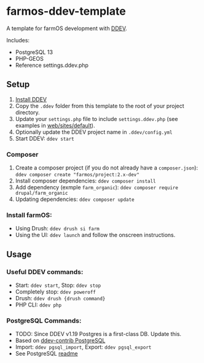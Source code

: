 # farmos-ddev-template

A template for farmOS development with [DDEV](https://ddev.com).

Includes:
- PostgreSQL 13
- PHP-GEOS
- Reference settings.ddev.php

## Setup

1. [Install DDEV](https://ddev.com/get-started)
1. Copy the `.ddev` folder from this template to the root of your project directory.
1. Update your `settings.php` file to include `settings.ddev.php` (see examples in [web/sites/default](web/sites/default)).
1. Optionally update the DDEV project name in `.ddev/config.yml`
1. Start DDEV: `ddev start`

### Composer
1. Create a composer project (if you do not already have a `composer.json`): `ddev composer create "farmos/project:2.x-dev"`
1. Install composer dependencies: `ddev composer install`
1. Add dependency (exmple `farm_organic`): `ddev composer require drupal/farm_organic`
1. Updating dependencies: `ddev composer update`

### Install farmOS:
- Using Drush: `ddev drush si farm`
- Using the UI: `ddev launch` and follow the onscreen instructions.

## Usage

### Useful DDEV commands:
- Start: `ddev start`, Stop: `ddev stop`
- Completely stop: `ddev poweroff`
- Drush: `ddev drush {drush command}`
- PHP CLI: `ddev php`

### PostgreSQL Commands:
- TODO: Since DDEV v1.19 Postgres is a first-class DB. Update this.
- Based on [ddev-contrib PostgreSQL](https://github.com/ddev/ddev-contrib/blob/master/docker-compose-services/postgres/README.md)
- Import: `ddev pgsql_import`, Export: `ddev pgsql_export`
- See PostgreSQL [readme](.ddev/commands/postgres/README.md)

